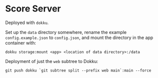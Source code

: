 # Score Server

Deployed with `dokku`. 

Set up the `data` directory somewhere, rename the example `config.example.json` to `config.json`, and mount the directory in the app container with:

`dokku storage:mount <app> <location of data directory>:/data`

Deployment of just the `web` subtree to Dokku:

```
git push dokku `git subtree split --prefix web main`:main --force
```
